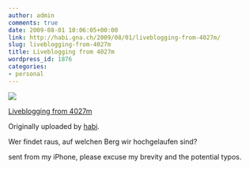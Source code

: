 ```yaml
---
author: admin
comments: true
date: 2009-08-01 10:06:05+00:00
link: http://habi.gna.ch/2009/08/01/liveblogging-from-4027m/
slug: liveblogging-from-4027m
title: Liveblogging from 4027m
wordpress_id: 1876
categories:
- personal
---
```



 [![](http://farm4.static.flickr.com/3531/3776889335_defdbbfc7a_m.jpg)](http://www.flickr.com/photos/habi/3776889335/)
   

 
  [Liveblogging from 4027m](http://www.flickr.com/photos/habi/3776889335/)
    

  Originally uploaded by [habi](http://www.flickr.com/people/habi/).
 



Wer findet raus, auf welchen Berg wir hochgelaufen sind?  

  

sent from my iPhone, please excuse my brevity and the potential typos.
  

